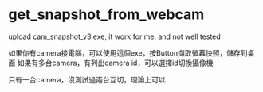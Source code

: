 # get_snapshot_from_webcam
upload cam_snapshot_v3.exe, it work for me, and not well tested

如果你有camera接電腦，可以使用這個exe，按Button擷取螢幕快照，儲存到桌面
如果有多台camera，有列出camera id，可以選擇id切換攝像機


只有一台camera，沒測試過兩台互切，理論上可以

